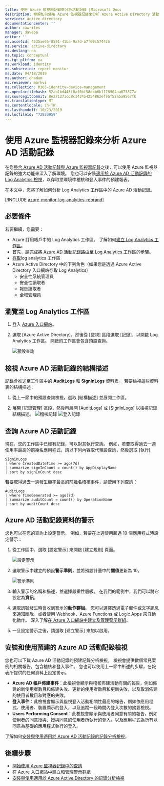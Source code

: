 ```yaml
---
title: 使用 Azure 監視器記錄來分析活動記錄 |Microsoft Docs
description: 瞭解如何使用 Azure 監視器記錄來分析 Azure Active Directory 活動記錄
services: active-directory
documentationcenter: ''
author: cawrites
manager: daveba
editor: ''
ms.assetid: 4535ae65-8591-41ba-9a7d-b7f00c574426
ms.service: active-directory
ms.devlang: na
ms.topic: conceptual
ms.tgt_pltfrm: na
ms.workload: identity
ms.subservice: report-monitor
ms.date: 04/18/2019
ms.author: chadam
ms.reviewer: markvi
ms.collection: M365-identity-device-management
ms.openlocfilehash: 52ab1bd445f8af0bf58dcb6b1176904aa073877a
ms.sourcegitcommit: 8e271271cd8c1434b4254862ef96f52a5a9567fb
ms.translationtype: MT
ms.contentlocale: zh-TW
ms.lasthandoff: 10/23/2019
ms.locfileid: "72820959"
---
```

# <a name="analyze-azure-ad-activity-logs-with-azure-monitor-logs"></a>使用 Azure 監視器記錄來分析 Azure AD 活動記錄

在您[整合 Azure AD 活動記錄與 Azure 監視器記錄](howto-integrate-activity-logs-with-log-analytics.md)之後，可以使用 Azure 監視器記錄的強大功能來深入了解環境。 您也可以安裝[適用於 Azure AD 活動記錄的 Log Analytics 檢視](howto-install-use-log-analytics-views.md)，以存取您環境中稽核和登入事件的預建報表。

在本文中，您將了解如何分析 Log Analytics 工作區中的 Azure AD 活動記錄。 

[!INCLUDE [azure-monitor-log-analytics-rebrand](../../../includes/azure-monitor-log-analytics-rebrand.md)]

## <a name="prerequisites"></a>必要條件 

若要繼續，您需要：

* Azure 訂用帳戶中的 Log Analytics 工作區。 了解如何[建立 Log Analytics 工作區](https://docs.microsoft.com/azure/log-analytics/log-analytics-quick-create-workspace)。
* 首先，請完成[將 Azure AD 活動記錄路由至 Log Analytics 工作區](howto-integrate-activity-logs-with-log-analytics.md)的步驟。
*  [存取](https://docs.microsoft.com/en-us/azure/azure-monitor/platform/manage-access#manage-access-using-workspace-permissions)log analytics 工作區
* Azure Active Directory 中的下列角色（如果您是透過 Azure Active Directory 入口網站存取 Log Analytics）
    - 安全性系統管理員
    - 安全性讀取者
    - 報告讀取者
    - 全域管理員
    
## <a name="navigate-to-the-log-analytics-workspace"></a>瀏覽至 Log Analytics 工作區

1. 登入 [Azure 入口網站](https://portal.azure.com)。 

2. 選取 [Azure Active Directory]，然後從 [監視] 區段選取 [記錄]，以開啟 Log Analytics 工作區。 開啟的工作區會包含預設查詢。

    ![預設查詢](./media/howto-analyze-activity-logs-log-analytics/defaultquery.png)


## <a name="view-the-schema-for-azure-ad-activity-logs"></a>檢視 Azure AD 活動記錄的結構描述

記錄會推送至工作區中的 **AuditLogs** 和 **SigninLogs** 資料表。 若要檢視這些資料表的結構描述：

1. 從上一節中的預設查詢檢視，選取 [結構描述] 並展開工作區。 

2. 展開 [記錄管理] 區段，然後再展開 [AuditLogs] 或 [SignInLogs] 以檢視記錄結構描述。
    ![稽核記錄](./media/howto-analyze-activity-logs-log-analytics/auditlogschema.png) ![登入記錄](./media/howto-analyze-activity-logs-log-analytics/signinlogschema.png)

## <a name="query-the-azure-ad-activity-logs"></a>查詢 Azure AD 活動記錄

現在，您的工作區中已經有記錄，可以對其執行查詢。 例如，若要取得過去一週使用率最高的前幾名應用程式，請以下列內容取代預設查詢，然後選取 [執行]

```
SigninLogs 
| where CreatedDateTime >= ago(7d)
| summarize signInCount = count() by AppDisplayName 
| sort by signInCount desc 
```

若要取得過去一週發生機率最高的前幾名稽核事件，請使用下列查詢：

```
AuditLogs 
| where TimeGenerated >= ago(7d)
| summarize auditCount = count() by OperationName 
| sort by auditCount desc 
```
## <a name="alert-on-azure-ad-activity-log-data"></a>Azure AD 活動記錄資料的警示

您也可以在您的查詢上設定警示。 例如，若要在上週使用超過 10 個應用程式時設定警示：

1. 從工作區中，選取 [設定警示] 來開啟 [建立規則] 頁面。

    ![設定警示](./media/howto-analyze-activity-logs-log-analytics/setalert.png)

2. 選取警示中建立的預設**警示準則**，並將預設計量中的**閾值**更新為 10。

    ![警示準則](./media/howto-analyze-activity-logs-log-analytics/alertcriteria.png)

3. 輸入警示的名稱和描述，並選擇嚴重性層級。 在我們的範例中，我們可以將它設定為**資訊**。

4. 選取訊號發生時會收到警示的**動作群組**。 您可以選擇透過電子郵件或文字訊息來通知團隊，或者使用 Webhook、Azure Functions 或 Logic Apps 來自動化動作。 深入了解[在 Azure 入口網站中建立及管理警示群組](https://docs.microsoft.com/azure/monitoring-and-diagnostics/monitoring-action-groups)。

5. 一旦設定警示之後，請選取 [建立警示] 來加以啟用。 

## <a name="install-and-use-pre-built-views-for-azure-ad-activity-logs"></a>安裝和使用預建的 Azure AD 活動記錄檢視

您也可以下載 Azure AD 活動記錄的預建記錄分析檢視。 檢視會提供數個常見案例的相關報告，包含稽核和登入事件。 您也可以使用上一節中所述的步驟，在報表所提供的任何資料上設定警示。

* **Azure AD 帳戶佈建事件**：此檢視會顯示與稽核佈建活動有關的報告，例如佈建的新使用者數目和佈建失敗、更新的使用者數目和更新失敗，以及取消佈建的使用者數目和對應的失敗。    
* **登入事件**：此檢視會顯示與監視登入活動相關性最高的報告，例如依應用程式、使用者、裝置顯示的登入，以及追蹤一段時間內登入次數的摘要檢視。
* **Users Performing Consent**：此檢視會顯示與使用者同意有關的報告，例如使用者的同意授與、授與同意的使用者所執行的登入，以及應用程式為所有以同意為基礎的應用程式執行的登入。 

了解如何[安裝與使用適用於 Azure AD 活動記錄的記錄分析檢視](howto-install-use-log-analytics-views.md)。 


## <a name="next-steps"></a>後續步驟

* [開始使用 Azure 監視器記錄中的查詢](https://docs.microsoft.com/azure/log-analytics/query-language/get-started-queries)
* [在 Azure 入口網站中建立和管理警示群組](https://docs.microsoft.com/azure/monitoring-and-diagnostics/monitoring-action-groups)
* [安裝與使用適用於 Azure Active Directory 的記錄分析檢視](howto-install-use-log-analytics-views.md)
